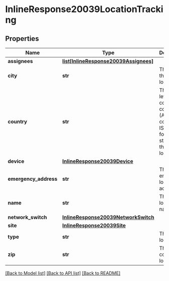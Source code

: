 # InlineResponse20039LocationTracking

## Properties
Name | Type | Description | Notes
------------ | ------------- | ------------- | -------------
**assignees** | [**list[InlineResponse20039Assignees]**](InlineResponse20039Assignees.md) |  | [optional] 
**city** | **str** | The city of the location. | [optional] 
**country** | **str** | The two-lettered country code (Aplha-2 code in ISO-3166 format) standard of the location. | [optional] 
**device** | [**InlineResponse20039Device**](InlineResponse20039Device.md) |  | [optional] 
**emergency_address** | **str** | The emergency location&#x27;s address. | [optional] 
**name** | **str** | The location&#x27;s name. | [optional] 
**network_switch** | [**InlineResponse20039NetworkSwitch**](InlineResponse20039NetworkSwitch.md) |  | [optional] 
**site** | [**InlineResponse20039Site**](InlineResponse20039Site.md) |  | [optional] 
**type** | **str** | The type of location | [optional] 
**zip** | **str** | The zip code of the location. | [optional] 

[[Back to Model list]](../README.md#documentation-for-models) [[Back to API list]](../README.md#documentation-for-api-endpoints) [[Back to README]](../README.md)

